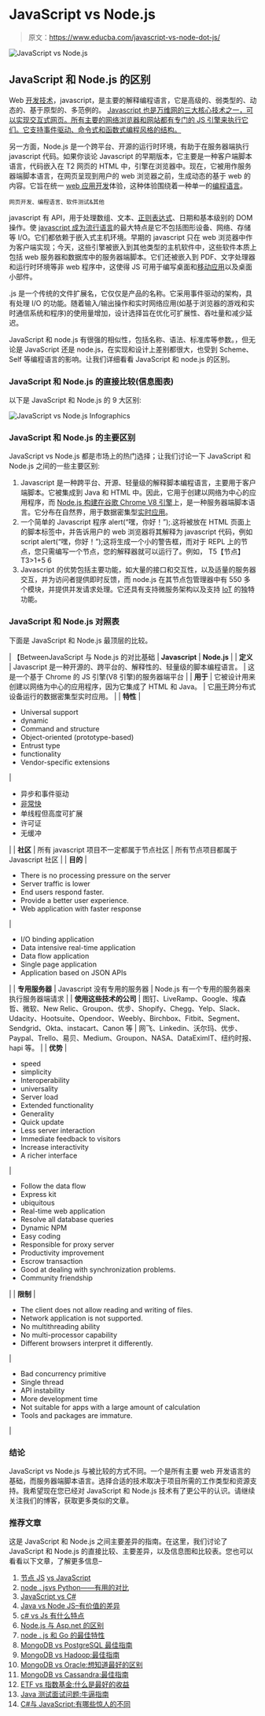 # JavaScript vs Node.js

> 原文：<https://www.educba.com/javascript-vs-node-dot-js/>

![JavaScript vs Node.js](img/9b3d51d7d6923325bf928b7af532678e.png)



## JavaScript 和 Node.js 的区别

Web [开发技术](https://www.educba.com/web-development-interview-questions/)，javascript，是主要的解释编程语言，它是高级的、弱类型的、动态的、基于原型的、多范例的。 [Javascript 也是万维网的三大核心技术之一，可以实现交互式网页。所有主要的网络浏览器和网站都有专门的 JS 引擎来执行它们。它支持事件驱动、命令式和函数式编程风格的结构。](https://www.educba.com/what-is-javascript/)

另一方面，Node.js 是一个跨平台、开源的运行时环境，有助于在服务器端执行 javascript 代码。如果你谈论 Javascript 的早期版本，它主要是一种客户端脚本语言，代码嵌入在 T2 网页的 HTML 中，引擎在浏览器中。现在，它被用作服务器端脚本语言，在网页呈现到用户的 web 浏览器之前，生成动态的基于 web 的内容。它旨在统一 [web 应用开发](https://www.educba.com/how-to-build-web-applications-using-mongodb/)体验，这种体验围绕着一种单一的[编程语言](https://www.educba.com/what-is-a-programming-language/)。

<small>网页开发、编程语言、软件测试&其他</small>

javascript 有 API，用于处理数组、文本、[正则表达式](https://www.educba.com/regular-expressions-in-javascript/)、日期和基本级别的 DOM 操作。使 [javascript 成为流行语言](https://www.educba.com/javascript-vs-vbscript/)的最大特点是它不包括图形设备、网络、存储等 I/O。它们都依赖于嵌入式主机环境。早期的 javascript 只在 web 浏览器中作为客户端实现；今天，这些引擎被嵌入到其他类型的主机软件中，这些软件本质上包括 web 服务器和数据库中的服务器端脚本。它们还被嵌入到 PDF、文字处理器和运行时环境等非 web 程序中，这使得 JS 可用于编写桌面和[移动应用](https://www.educba.com/mobile-applications/)以及桌面小部件。

.js 是一个传统的文件扩展名，它仅仅是产品的名称。它采用事件驱动的架构，具有处理 I/O 的功能。随着输入/输出操作和实时网络应用(如基于浏览器的游戏和实时通信系统和程序)的使用量增加，设计选择旨在优化可扩展性、吞吐量和减少延迟。

JavaScript 和 node.js 有很强的相似性，包括名称、语法、标准库等参数。，但无论是 JavaScript 还是 node.js，在实现和设计上差别都很大，也受到 Scheme、Self 等编程语言的影响。让我们详细看看 JavaScript 和 node.js 的区别。

### JavaScript 和 Node.js 的直接比较(信息图表)

以下是 JavaScript 和 Node.js 的 9 大区别:

![JavaScript vs Node.js Infographics](img/31ead50b4c642b04458a98be51c97fc0.png)



### JavaScript 和 Node.js 的主要区别

JavaScript vs Node.js 都是市场上的热门选择；让我们讨论一下 JavaScript 和 Node.js 之间的一些主要区别:

1.  Javascript 是一种跨平台、开源、轻量级的解释脚本编程语言，主要用于客户端脚本。它被集成到 Java 和 HTML 中。因此，它用于创建以网络为中心的应用程序，而 [Node.js 构建在谷歌 Chrome V8 引擎](https://www.educba.com/node-dot-js-commands/)上，是一种服务器端脚本语言。它分布在自然界，用于数据密集型[实时应用](https://www.educba.com/real-time-analytics/)。
2.  一个简单的 Javascript 程序 alert(“嘿，你好！”);.这将被放在 HTML 页面上的脚本标签中，并告诉用户的 web 浏览器将其解释为 javascript 代码，例如 script alert(“嘿，你好！”);这将生成一个小的警告框，而对于 REPL 上的节点，您只需编写一个节点，您的解释器就可以运行了。例如，
    T5【节点】T3>1+5
    6
3.  Javascript 的优势包括主要功能，如大量的接口和交互性，以及适量的服务器交互，并为访问者提供即时反馈，而 node.js 在其节点包管理器中有 550 多个模块，并提供并发请求处理。它还具有支持微服务架构以及支持 [IoT](https://www.educba.com/iot-careers/) 的独特功能。

### JavaScript 和 Node.js 对照表

下面是 JavaScript 和 Node.js 最顶层的比较。

| 【BetweenJavaScript 与 Node.js 的对比基础 | **Javascript** | **Node.js** |
| **定义** | Javascript 是一种开源的、跨平台的、解释性的、轻量级的脚本编程语言。 | 这是一个基于 Chrome 的 JS 引擎(V8 引擎)的服务器端平台 |
| **用于** | 它被设计用来创建以网络为中心的应用程序，因为它集成了 HTML 和 Java。 | 它[用于](https://www.educba.com/why-use-node-js/)跨分布式设备运行的数据密集型实时应用。 |
| **特性** | 

*   Universal support
*   dynamic
*   Command and structure
*   Object-oriented (prototype-based)
*   Entrust type
*   functionality
*   Vendor-specific extensions

 | 

*   异步和事件驱动
*   [非常快](https://www.educba.com/features-of-node-js/)
*   单线程但高度可扩展
*   许可证
*   无缓冲

 |
| **社区** | 所有 javascript 项目不一定都属于节点社区 | 所有节点项目都属于 Javascript 社区 |
| **目的** | 

*   There is no processing pressure on the server
*   Server traffic is lower
*   End users respond faster.
*   Provide a better user experience.
*   Web application with faster response

 | 

*   I/O binding application
*   Data intensive real-time application
*   Data flow application
*   Single page application
*   Application based on JSON APIs

 |
| **专用服务器** | Javascript 没有专用的服务器 | Node.js 有一个专用的服务器来执行服务器端请求 |
| **使用这些技术的公司** | 图钉、LiveRamp、Google、埃森哲、微软、New Relic、Groupon、优步、Shopify、Chegg、Yelp、Slack、Udacity、Hootsuite、Opendoor、Weebly、Birchbox、Fitbit、Segment、Sendgrid、Okta、instacart、Canon 等 | 网飞、Linkedin、沃尔玛、优步、Paypal、Trello、易贝、Medium、Groupon、NASA、DataEximIT、纽约时报、hapi 等。 |
| **优势** | 

*   speed
*   simplicity
*   Interoperability
*   universality
*   Server load
*   Extended functionality
*   Generality
*   Quick update
*   Less server interaction
*   Immediate feedback to visitors
*   Increase interactivity
*   A richer interface

 | 

*   Follow the data flow
*   Express kit
*   ubiquitous
*   Real-time web application
*   Resolve all database queries
*   Dynamic NPM
*   Easy coding
*   Responsible for proxy server
*   Productivity improvement
*   Escrow transaction
*   Good at dealing with synchronization problems.
*   Community friendship

 |
| **限制** | 

*   The client does not allow reading and writing of files.
*   Network application is not supported.
*   No multithreading ability
*   No multi-processor capability
*   Different browsers interpret it differently.

 | 

*   Bad concurrency primitive
*   Single thread
*   API instability
*   More development time
*   Not suitable for apps with a large amount of calculation
*   Tools and packages are immature.

 |

### 结论

JavaScript vs Node.js 与被比较的方式不同。一个是所有主要 web 开发语言的基础，而服务器端脚本语言。选择合适的技术取决于项目所需的工作类型和资源支持。我希望现在您已经对 JavaScript 和 Node.js 技术有了更公平的认识。请继续关注我们的博客，获取更多类似的文章。

### 推荐文章

这是 JavaScript 和 Node.js 之间主要差异的指南。在这里，我们讨论了 JavaScript 和 Node.js 的直接比较、主要差异，以及信息图和比较表。您也可以看看以下文章，了解更多信息–

1.  [节点 JS](https://www.educba.com/javascript-vs-node-js/) [vs JavaScript](https://www.educba.com/javascript-vs-node-js/)
2.  [node . js](https://www.educba.com/python-vs-node-js/)[vs Python——有用的对比](https://www.educba.com/python-vs-node-js/)
3.  [JavaScript vs C#](https://www.educba.com/c-sharp-vs-javascript/)
4.  [Java vs Node JS–有价值的差异](https://www.educba.com/java-vs-node-js/)
5.  [c# vs Js 有什么特点](https://www.educba.com/c-sharp-vs-js/)
6.  [Node.js 与 Asp.net 的区别](https://www.educba.com/node-js-vs-asp-net/)
7.  [node . js 和 Go 的最佳特性](https://www.educba.com/node-js-vs-go/)
8.  [MongoDB vs PostgreSQL 最佳指南](https://www.educba.com/mongodb-vs-postgresql/)
9.  [MongoDB vs Hadoop:最佳指南](https://www.educba.com/hadoop-vs-mongodb/)
10.  [MongoDB vs Oracle:想知道最好的区别](https://www.educba.com/mongodb-vs-oracle/)
11.  [MongoDB vs Cassandra:最佳指南](https://www.educba.com/mongodb-vs-cassandra/)
12.  [ETF vs 指数基金:什么是最好的收益](https://www.educba.com/etf-vs-index-funds/)
13.  [Java 测试面试问题:牛逼指南](https://www.educba.com/java-testing-interview-questions/)
14.  [C#与 JavaScript:有哪些惊人的不同](https://www.educba.com/c-sharp-vs-javascript/)





